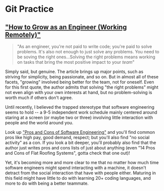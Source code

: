 # Git Practice
## ["How to Grow as an Engineer (Working Remotely)"](https://open.nytimes.com/how-to-grow-as-an-engineer-working-remotely-3baff8211f3e)

> "As an engineer, you're not paid to write code; you're paid to solve problems. It's also not enough to just solve any problems. You need to be soving the right ones...Solving the right problems means working on tasks that bring the most positive impact to your _team_"

Simply said, but genuine. The article brings up major points, such as striving for simplicity, being passionate, and so on. But in almost all of these facets, "growing" involved being better for the team, not for oneself. Even for this first quote, the author admits that solving "the right problems" might not even align with your own interests at hand, but no problem-solving is worth much if others don't agree.

Until recently, I believed the trapped stereotype that software engineering seems to hold -- a 9-5 independent work schedule mainly centered around staring at a screen (or maybe two or three) involving little interaction with people and the world around you.

Look up ["Pros and Cons of Software Engineering"](https://honestproscons.com/pros-and-cons-of-software-engineering/) and you'll find common pros like high pay, good demand, respect; but you'll also find "no social activity" as a con. If you look a bit deeper, you'll probably also find that the author just writes pros and cons lists of just about anything (even "14 Pros and Cons of Flat Roofing Systems", gotta check that one out)!

Yet, it's becoming more and more clear to me that no matter how much time software engineers might spend interacting with a machine, it doesn't detract from the social interaction that have with people either. Maturing in this field might have little to do with learning 20+ coding languages, and more to do with being a better teammate.